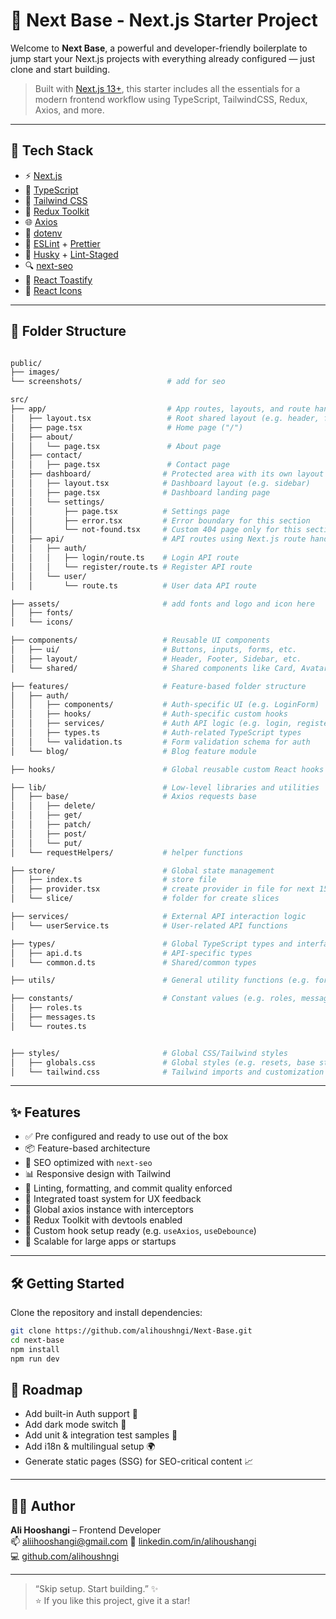 # 🚀 Next Base - Next.js Starter Project

Welcome to **Next Base**, a powerful and developer-friendly boilerplate to jump start your Next.js projects with everything already configured — just clone and start building.

> Built with [Next.js 13+](https://nextjs.org/), this starter includes all the essentials for a modern frontend workflow using TypeScript, TailwindCSS, Redux, Axios, and more.

---

## 🧰 Tech Stack

- ⚡ [Next.js](https://nextjs.org/)
- 🔷 [TypeScript](https://www.typescriptlang.org/)
- 🌈 [Tailwind CSS](https://tailwindcss.com/)
- 🧠 [Redux Toolkit](https://redux-toolkit.js.org/)
- 🌐 [Axios](https://axios-http.com/)
- 📄 [dotenv](https://www.npmjs.com/package/dotenv)
- 🔧 [ESLint](https://eslint.org/) + [Prettier](https://prettier.io/)
- 🐶 [Husky](https://typicode.github.io/husky) + [Lint-Staged](https://github.com/okonet/lint-staged)
- 🔍 [next-seo](https://github.com/garmeeh/next-seo)
- 🧃 [React Toastify](https://fkhadra.github.io/react-toastify/)
- 🎨 [React Icons](https://react-icons.github.io/react-icons/)

---

## 📁 Folder Structure

```bash

public/
├── images/
└── screenshots/                   # add for seo

src/
├── app/                           # App routes, layouts, and route handlers (App Router)
│   ├── layout.tsx                 # Root shared layout (e.g. header, footer, theme)
│   ├── page.tsx                   # Home page ("/")
│   ├── about/
│   │   └── page.tsx               # About page
│   ├── contact/
│   │   ├── page.tsx               # Contact page
│   ├── dashboard/                # Protected area with its own layout
│   │   ├── layout.tsx            # Dashboard layout (e.g. sidebar)
│   │   ├── page.tsx              # Dashboard landing page
│   │   └── settings/
│   │       ├── page.tsx          # Settings page
│   │       ├── error.tsx         # Error boundary for this section
│   │       └── not-found.tsx     # Custom 404 page only for this section
│   ├── api/                      # API routes using Next.js route handlers
│   │   ├── auth/
│   │   │   ├── login/route.ts    # Login API route
│   │   │   └── register/route.ts # Register API route
│   │   └── user/
│   │       └── route.ts          # User data API route

├── assets/                       # add fonts and logo and icon here
│   ├── fonts/
│   └── icons/

├── components/                   # Reusable UI components
│   ├── ui/                       # Buttons, inputs, forms, etc.
│   ├── layout/                   # Header, Footer, Sidebar, etc.
│   └── shared/                   # Shared components like Card, Avatar, Badge

├── features/                     # Feature-based folder structure
│   ├── auth/
│   │   ├── components/           # Auth-specific UI (e.g. LoginForm)
│   │   ├── hooks/                # Auth-specific custom hooks
│   │   ├── services/             # Auth API logic (e.g. login, register)
│   │   ├── types.ts              # Auth-related TypeScript types
│   │   └── validation.ts         # Form validation schema for auth
│   └── blog/                     # Blog feature module

├── hooks/                        # Global reusable custom React hooks

├── lib/                          # Low-level libraries and utilities
│   ├── base/                     # Axios requests base
│   │   ├── delete/
│   │   ├── get/
│   │   ├── patch/
│   │   ├── post/
│   │   └── put/
│   └── requestHelpers/           # helper functions

├── store/                        # Global state management
│   ├── index.ts                  # store file
│   ├── provider.tsx              # create provider in file for next 15 "use client"
│   └── slice/                    # folder for create slices

├── services/                     # External API interaction logic
│   └── userService.ts            # User-related API functions

├── types/                        # Global TypeScript types and interfaces
│   ├── api.d.ts                  # API-specific types
│   └── common.d.ts               # Shared/common types

├── utils/                        # General utility functions (e.g. formatPhone, validateEmail)

├── constants/                    # Constant values (e.g. roles, messages, routes)
│   ├── roles.ts
│   ├── messages.ts
│   └── routes.ts


├── styles/                       # Global CSS/Tailwind styles
│   ├── globals.css               # Global styles (e.g. resets, base styles)
│   └── tailwind.css              # Tailwind imports and customization
```

---

## ✨ Features

- ✅ Pre configured and ready to use out of the box
- 📦 Feature-based architecture
- 🎯 SEO optimized with `next-seo`
- 📊 Responsive design with Tailwind
- 🧼 Linting, formatting, and commit quality enforced
- 🧃 Integrated toast system for UX feedback
- 🔌 Global axios instance with interceptors
- 🔁 Redux Toolkit with devtools enabled
- 🧠 Custom hook setup ready (e.g. `useAxios`, `useDebounce`)
- 🧱 Scalable for large apps or startups

---

## 🛠 Getting Started

Clone the repository and install dependencies:

```bash
git clone https://github.com/alihoushngi/Next-Base.git
cd next-base
npm install
npm run dev

```

## 🔭 Roadmap

- Add built-in Auth support 🔐
- Add dark mode switch 🌙
- Add unit & integration test samples 🧪
- Add i18n & multilingual setup 🌍
- Generate static pages (SSG) for SEO-critical content 📈

---

## 👨‍💻 Author

**Ali Hooshangi** – Frontend Developer  
📫 [aliihooshangi@gmail.com](mailto:aliihooshangi@gmail.com)
🔗 [linkedin.com/in/alihoushangi](https://linkedin.com/in/alihoushangi)  
💻 [github.com/alihoushngi](https://github.com/alihoushngi)

---

> “Skip setup. Start building.” ✨  
> ⭐ If you like this project, give it a star!
